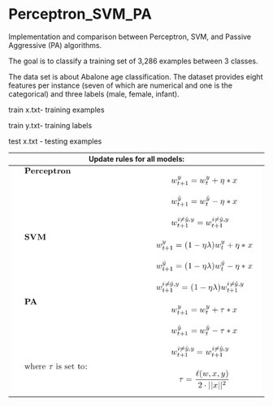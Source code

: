# Perceptron_SVM_PA
Implementation and comparison between Perceptron, SVM, and Passive Aggressive (PA) algorithms.

The goal is to classify a training set of 3,286 examples between 3 classes. 

The data set is about Abalone age classification. The dataset provides eight features per instance (seven of which are numerical and one is the categorical) and three labels (male, female, infant).


train x.txt- training examples

train y.txt- training labels 

test x.txt - testing examples

<table>
<thead>
<tr>
<th>Update rules for all models:</th>
</tr>
</thead>
<tbody>
<tr>
<td><img src="https://github.com/DoreenVas/Perceptron_SVM_PA/blob/master/models.png"/></td>
</tr>
</tbody>
</table>
